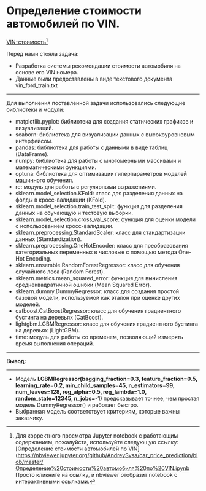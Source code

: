 # Определение стоимости автомобилей по VIN.

[VIN-стоимость](https://github.com/AndreySysa/car_price_prediction/blob/master/Определение%20стоимости%20автомобиля%20по%20VIN.ipynb)[^1]

Перед нами стояла задача: 
- Разработка системы рекомендации стоимости автомобиля на основе его VIN номера.
- Данные были предоставлены в виде текстового документа vin_ford_train.txt 
***
Для выполнения поставленной задачи использовались следующие библиотеки и модули:
- matplotlib.pyplot: библиотека для создания статических графиков и визуализаций.
- seaborn: библиотека для визуализации данных с высокоуровневым интерфейсом.
- pandas: библиотека для работы с данными в виде таблиц (DataFrame).
- numpy: библиотека для работы с многомерными массивами и математическими функциями.
- optuna: библиотека для оптимизации гиперпараметров моделей машинного обучения.
- re: модуль для работы с регулярными выражениями.
- sklearn.model_selection.KFold: класс для разделения данных на фолды в кросс-валидации (KFold).
- sklearn.model_selection.train_test_split: функция для разделения данных на обучающую и тестовую выборки.
- sklearn.model_selection.cross_val_score: функция для оценки модели с использованием кросс-валидации.
- sklearn.preprocessing.StandardScaler: класс для стандартизации данных (Standardization).
- sklearn.preprocessing.OneHotEncoder: класс для преобразования категориальных переменных в числовые с помощью метода One-Hot Encoding.
- sklearn.ensemble.RandomForestRegressor: класс для обучения случайного леса (Random Forest).
- sklearn.metrics.mean_squared_error: функция для вычисления среднеквадратичной ошибки (Mean Squared Error).
- sklearn.dummy.DummyRegressor: класс для создания простой базовой модели, используемой как эталон при оценке других моделей.
- catboost.CatBoostRegressor: класс для обучения градиентного бустинга на деревьях (CatBoost).
- lightgbm.LGBMRegressor: класс для обучения градиентного бустинга на деревьях (LightGBM).
- time: модуль для работы со временем, позволяющий измерять время выполнения операций.
***
**Вывод:**
***
- Модель **LGBMRegressor(bagging_fraction=0.3, feature_fraction=0.5, learning_rate=0.2, min_child_samples=45, n_estimators=99, num_leaves=128, reg_alpha=0.5, reg_lambda=1.0, random_state=12345, n_jobs=-1)** предсказывает точнее, чем простая модель DummyRegressor() и работает быстро.
- Выбранная модель соответствует критериям, которые важны заказчику.


[^1]:Для корректного просмотра Jupyter notebook с работающим содержанием, пожалуйста, используйте следующую ссылку:
[Определение стоимости автомобилей по VIN](https://nbviewer.jupyter.org/github/AndreySysa/car_price_prediction/blob/master/Определение%20стоимости%20автомобиля%20по%20VIN.ipynb
Просто кликните на ссылку, и nbviewer отобразит notebook с интерактивными ссылками.
